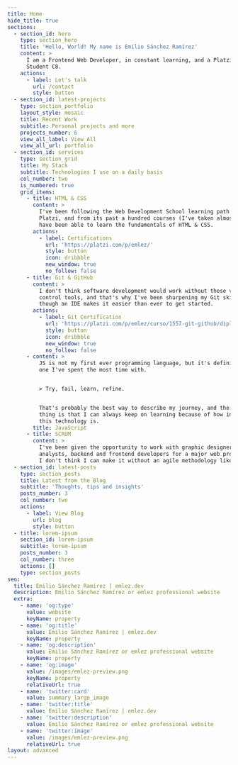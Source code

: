 ```yaml
---
title: Home
hide_title: true
sections:
  - section_id: hero
    type: section_hero
    title: 'Hello, World! My name is Emilio Sánchez Ramírez'
    content: >
      I am a Frontend Web Developer, in constant learning, and a Platzi Master
      Student C8.
    actions:
      - label: Let's talk
        url: /contact
        style: button
  - section_id: latest-projects
    type: section_portfolio
    layout_style: mosaic
    title: Recent Work
    subtitle: Personal projects and more
    projects_number: 6
    view_all_label: View All
    view_all_url: portfolio
  - section_id: services
    type: section_grid
    title: My Stack
    subtitle: Technologies I use on a daily basis
    col_number: two
    is_numbered: true
    grid_items:
      - title: HTML & CSS
        content: >
          I've been following the Web Development School learning path at
          Platzi, and from its past a hundred courses (I've taken almost 80) I
          have been able to learn the fundamentals of HTML & CSS.
        actions:
          - label: Certifications
            url: 'https://platzi.com/p/emlez/'
            style: button
            icon: dribbble
            new_window: true
            no_follow: false
      - title: Git & GitHub
        content: >
          I don't think software development would work without these version
          control tools, and that's why I've been sharpening my Git skills even
          though an IDE makes it easier than ever to get started.
        actions:
          - label: Git Certification
            url: 'https://platzi.com/p/emlez/curso/1557-git-github/diploma/detalle/'
            style: button
            icon: dribbble
            new_window: true
            no_follow: false
      - content: >
          JS is not my first ever programming language, but it's definitely the
          one I've spent the most time with.


          > Try, fail, learn, refine.


          That's probably the best way to describe my journey, and the greatest
          thing is that I can always keep on learning because of how inmense
          this technology is.
        title: JavaScript
      - title: SCRUM
        content: >
          I've been given the opportunity to work with graphic designers, data
          analysts, backend and frontend developers for a major web project, and
          I don't think I can make it without an agile methodology like SCRUM.
  - section_id: latest-posts
    type: section_posts
    title: Latest from the Blog
    subtitle: 'Thoughts, tips and insights'
    posts_number: 3
    col_number: two
    actions:
      - label: View Blog
        url: blog
        style: button
  - title: lorem-ipsum
    section_id: lorem-ipsum
    subtitle: lorem-ipsum
    posts_number: 3
    col_number: three
    actions: []
    type: section_posts
seo:
  title: Emilio Sánchez Ramírez | emlez.dev
  description: Emilio Sánchez Ramírez or emlez professional website
  extra:
    - name: 'og:type'
      value: website
      keyName: property
    - name: 'og:title'
      value: Emilio Sánchez Ramírez | emlez.dev
      keyName: property
    - name: 'og:description'
      value: Emilio Sánchez Ramírez or emlez professional website
      keyName: property
    - name: 'og:image'
      value: /images/emlez-preview.png
      keyName: property
      relativeUrl: true
    - name: 'twitter:card'
      value: summary_large_image
    - name: 'twitter:title'
      value: Emilio Sánchez Ramírez | emlez.dev
    - name: 'twitter:description'
      value: Emilio Sánchez Ramírez or emlez professional website
    - name: 'twitter:image'
      value: /images/emlez-preview.png
      relativeUrl: true
layout: advanced
---
```

